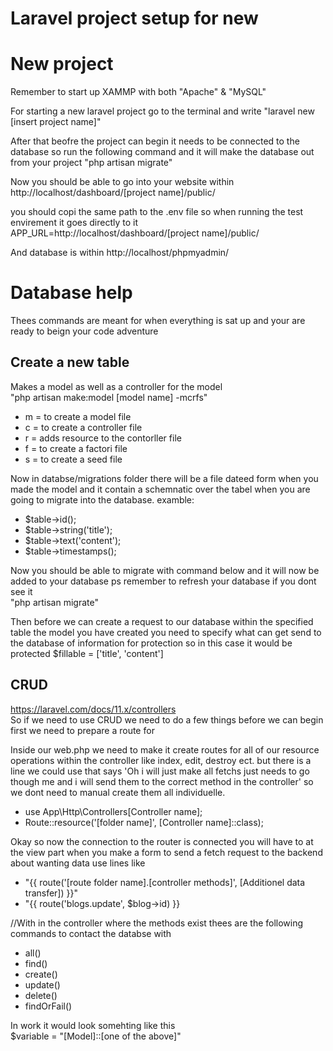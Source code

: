 # Laravel project setup for new


# New project 
Remember to start up XAMMP with both "Apache" & "MySQL"

For starting a new laravel project go to the terminal and write "laravel new [insert project name]"

After that beofre the project can begin it needs to be connected to the database so run the following command and it will make the database out from your project
"php artisan migrate"

Now you should be able to go into your website within 
http://localhost/dashboard/[project name]/public/ 

you should copi the same path to the .env file so when running the test envirement it goes directly to it 
APP_URL=http://localhost/dashboard/[project name]/public/

And database is within 
http://localhost/phpmyadmin/


# Database help
Thees commands are meant for when everything is sat up and your are ready to beign your code adventure

## Create a new table 
Makes a model as well as a controller for the model <br/>
"php artisan make:model [model name] -mcrfs"
* m = to create a model file
* c = to create a controller file
* r = adds resource to the contorller file
* f = to create a factori file
* s = to create a seed file

Now in databse/migrations folder there will be a file dateed form when you made the model and it contain a schemnatic over the tabel when you are going to migrate into the database. 
examble:

* $table->id();
* $table->string('title');
* $table->text('content');
* $table->timestamps(); 

Now you should be able to migrate with command below and it will now be added to your database ps remember to refresh your database if you dont see it  <br/>
"php artisan migrate"

Then before we can create a request to our database within the specified table the model you have created you need to specify what can get send to the database of information for protection so in this case it would be  <br/>
protected $fillable = ['title', 'content']

## CRUD
https://laravel.com/docs/11.x/controllers <br/>
So if we need to use CRUD we need to do a few things before we can begin first we need to prepare a route for 

Inside our web.php we need to make it create routes for all of our resource operations within the controller like index, edit, destroy ect. but there is a line we could use that says 'Oh i will just make all fetchs just needs to go though me and i will send them to the correct method in the controller' so we dont need to manual create them all individuelle. <br/>

* use App\Http\Controllers\[Controller name];
* Route::resource('[folder name]', [Controller name]::class);

Okay so now the connection to the router is connected you will have to at the view part when you make a form to send a fetch request to the backend about wanting data use lines like
* "{{ route('[route folder name].[controller methods]', [Additionel data transfer]) }}"
* "{{ route('blogs.update', $blog->id) }}

//With in the controller where the methods exist thees are the following commands to contact the databse with
* all()
* find()
* create()
* update()
* delete()
* findOrFail()

In work it would look somehting like this <br/>
$variable = "[Model]::[one of the above]" 

